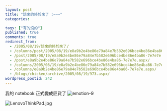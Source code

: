 ```yaml
---
layout: post
title: "該來的終於來了 :~~~"
categories:

tags: ["有的沒的"]
published: true
comments: true
redirect_from:
  - /2005/08/19/該來的終於來了/
  - /columns/post/2005/08/19/e8a9b2e4be86e79a84e7b582e696bce4be86e4ba86-7e7e7e.aspx/
  - /post/2005/08/19/e8a9b2e4be86e79a84e7b582e696bce4be86e4ba86-7e7e7e.aspx/
  - /post/e8a9b2e4be86e79a84e7b582e696bce4be86e4ba86-7e7e7e.aspx/
  - /columns/2005/08/19/e8a9b2e4be86e79a84e7b582e696bce4be86e4ba86-7e7e7e.aspx/
  - /columns/e8a9b2e4be86e79a84e7b582e696bce4be86e4ba86-7e7e7e.aspx/
  - /blogs/chicken/archive/2005/08/19/973.aspx/
wordpress_postid: 242
---
```


我的 notebook 正式變成匪貨了 ![emotion-9](/images/2005-08-19-what-was-coming-finally-came/emotion-9.gif)

![LenovoThinkPad.jpg](/images/2005-08-19-what-was-coming-finally-came/LenovoThinkPad.jpg)
